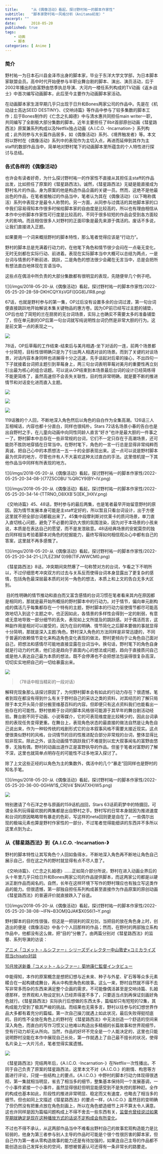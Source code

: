 ```yaml
---
title:      "从《偶像活动》看起，探讨野村祐一的脚本作家性"
subtitle:   "脚本家野村祐一风格分析（Anitama初发）"
excerpt: ""
date:       2018-05-20
published: true 
tags:
    - 动画
    - 脚本
categories: [ Anime ]
---
```


### 简介

野村祐一为日本石川县金泽市出身的脚本家，毕业于东洋大学文学部，为日本脚本家联盟会员。高中时代开始便参与半职业舞台剧的脚本、演出、演员活动，后于2002年播出的由富野由悠季执总导演、大河内一楼任系列构成的TV动画《返乡战士》中首次编写动画脚本，此后至今主要作为动画脚本家活动。

在动画脚本家生涯早期几乎只出现于日升和Bones两家公司的作品中。先是在《机动战士高达SEED DESTINY》、《交响诗篇》等作品中参与了较多集数的脚本工作；后于Bones制作的《亡念之扎姆德》中与清水惠共同担任main writer一职，共同编写了全剧极大部分集数的脚本。近年主要担任了8bit首部原创动画《彗星路西法》原案兼系列构成以及Netflix独占动画《A.I.C.O. -Incarnation-》系列构成；此外则参与大长篇作品居多，如《偶像活动》系列、《境界触发者》等。本文将以野村在《偶像活动》系列中的表现作为主切入点，再进而延伸到其作为主staff的数部作品当中，简单地对野村笔下的动画脚本里所蕴含的个人特性进行探讨与总结。

### 各式各样的《偶像活动》

也许会有读者好奇，为什么探讨野村祐一的作家性不直接从其担任主staff的作品出发，比如担任了原案的《彗星路西法》。诚然，《彗星路西法》无疑是能直接成为野村名片的作品，身为原案的他是构造作品企画的关键一员。然而，这绝不是他最出色的作品，在笔者接触过的作品当中，笔者认为其在《偶像活动》（以下略称偶活）系列中表现才是最令人称赞的。另一方面，从同参与过偶活的其他脚本家的口中我们容易得知本作很多时候给脚本家的自由度是比较高的，所以也有理由相信从本作中分析脚本作家性可行度是比较高的，不同于很多较短的作品会受到各方面较大的影响。而且相信很多人对野村的正面印象是最先来源于偶活的。废话不多说，让我们直接进入正题。

如果要用一个词来概括野村的脚本特性，那么笔者觉得应该是“行动力”。

野村的脚本总是充满着行动力的，在他笔下角色和情节很少会闷在一点毫无变化，无时无刻都在实际行动、前进着。表现在实际脚本当中大概可以总结为两点，一是台词与情景的不断前进、跳跃，二是角色的想法很少会藏在无言当中，总是会把所有想法直白地体现在言语当中。

这些点在偶活中所负责的大部分集数都有很明显的表现，先随便举几个例子吧。

![](/imgs/2018-05-20-从《偶像活动》看起，探讨野村祐一的脚本作家性/2022-05-25-20-28-59-DKHCQYX`$`VGF([GG8]J1R8.png)

67话，也就是野村参与的第一集，OP过后没有设置多余的台词过渡，第一句台词便直接跳跃地开始解说本集关键物品的惠方卷。因为OP前已经写过主题的铺垫，OP后也给了简短的兰在厨房的无台词场景，实际上也确实不需要太多的准备铺垫了，但在单元剧的OP后第一句台词就写纯说明性台词仍然是非常大胆的行为。这是前文第一点的表现之一。

![](/imgs/2018-05-20-从《偶像活动》看起，探讨野村祐一的脚本作家性/2022-05-25-20-31-12-7Q0R4HNEI5IG0ABW_UKUIEW.png)

78话，OP后草莓的工作结束-结束后与美月相遇-坐下对话的一连，前两个场景都十分简短，目标性很明确只是为了引出两人相遇对谈的场景。而到了关键的对谈场景，对话内容本身同样也进展得十分之迅速，先手谈起对后辈的操心，不出四句一下子就接着台词把主题引到草莓身上，两三句台词表明草莓对美月的重要性再立刻引出最为核心的组合话题。可以说从OP结束到本场景最后台词的设计已经简练得不能更简练了，虽然高速但不会丢失关联性，目的性非常明确，就是要不断的推进情节和对话变化进而直入主题。

![](/imgs/2018-05-20-从《偶像活动》看起，探讨野村祐一的脚本作家性/2022-05-25-20-32-21-OHS5JY7SGOJ1WVPHK62W5DY.png)

![](/imgs/2018-05-20-从《偶像活动》看起，探讨野村祐一的脚本作家性/2022-05-25-20-32-39-RTBD6[06@YM~$KJ%CIYLJLB.png)

![](/imgs/2018-05-20-从《偶像活动》看起，探讨野村祐一的脚本作家性/2022-05-25-20-33-04-Y()P{DUN5HDWV[9`C%]5PB9.png)

119话雅的个人回，不断地深入角色然后以角色的自白作为全集高潮。126话三人互相喊话，内容也都十分直白，同样也很纯朴。Stars 72话名场景小春的告白也是出自野村之手，在儿童向动画中向同性同龄人直言“好き”也许是最大胆的一件事之一了。野村脚本中总存在一些非常规的台词，它们不一定只存在于高潮场景，还可能防不胜防地穿插在日常当中。在野村笔下，角色的一言一行总是显得非常纯粹而真诚，把自己心中的本质想法一五一十的全部表现出来。这一点可以说是野村脚本最为优异的地方，尽管也许有人不大喜欢这种太过直白的手法。这里借机提一下其他作品当中同样有所表现的地方。

![](/imgs/2018-05-20-从《偶像活动》看起，探讨野村祐一的脚本作家性/2022-05-25-20-34-08-}(77Z5COBU`%QRCY9(BY~IV.png)

![](/imgs/2018-05-20-从《偶像活动》看起，探讨野村祐一的脚本作家性/2022-05-25-20-34-14-{TTRNO_O8XXB`5(]EK_]HXV.png)

《交响诗篇》45、48话，野村参与的最后两集，也是笔者最早开始留意野村的原因。因为情节发展本身可能是主staff定好的，所以暂且只看台词设计，出于方便这里就不把全部台词都截出来了。45集中段摩利斯对优莱卡的质问场景，单刀直入直切核心问题，避免了不必要的深仇大恨的氛围渲染，因为对于本场景的小孩来说，本质是在表达自己的愿望，而不是发泄敌意。48话经典场景的安妮莫奈的独白同样相当考验着脚本对角色的挖掘能力，最终写得如何相信观众心中都有自己的答案，这里就不再多感慨了。

![](/imgs/2018-05-20-从《偶像活动》看起，探讨野村祐一的脚本作家性/2022-05-25-20-34-21-L]7LEZ3M`0}9B(TIFJWWCM0.png)

《彗星路西法》8话，冲突期间突然爆了一句称赞对方的台词，乍看之下不明所以，不过仔细思考冲突双方的过去与关系反而使得台词本身显露出了更复杂的感情，包括角色最深层最本质的对另一角色的想法，本质上和上文的告白无多大区别。

 目的性明确的情节推动和直白而又富含感情的台词习惯在笔者看来其内在原因都是相同的，那就是最开始所概括的野村脚本中的行动力。对于情节，偏向单元剧构成的偶活几乎每集都存在一个特有的主题，野村脚本的行动力驱使情节都尽可能高效地切入到这个主题之中，也正因如此，各情景的多样性会得到一定的削弱，有意或无意地导致一部分细节的丢失，表现如上文所提及的跳跃感。对于偶活而言，这种副作用是相对可以接受的，因为在目的明确、情节简化之后脚本要做的事就显得十分简明，那就是深入主题/角色。野村深入角色的方法同样是非常迅捷的，不同于普遍的依赖情节变化来构造角色变化表现的做法，野村更倾向于让角色自己面对自己，把想法和感情尽可能地直接显露在台词当中。换句话，野村笔下的角色自身就是行动力的代表，他们总是趋向于直面内心的想法或问题，趋向于直接质问自己或是他人表达自己最为本质的想法，既不会停滞也不会把想法包装得很复杂高深，切切实实地把自己的一切给暴露出来。

![](/imgs/2018-05-20-从《偶像活动》看起，探讨野村祐一的脚本作家性/2022-05-25-20-34-37-R$GREAJKYZYYM{58TAM{L.png)

> （78话中相当精彩的一段对话）

解释完现象那么该探讨原因了，为何野村脚本会有如此的行动力存在？很遗憾，笔者到现在都没有得到什么有关于野村自己的采访之类的资料，对其经历的了解只局限于本文开头简介部分搬至维基百科的内容。但即便只有这点资料我们也能看出一些存在的可能性。野村依赖于台词的脚本风格很可能源于其早年的舞台剧活动经验。舞台剧不同于动画、小说等媒介，它的可表现维度是比较稀少的，因此台词承担的表现任务变得更重。在舞台上，表现角色状态的最直接的做法自然是让角色自己说出来，作为一种较传统的戏剧形式它的台本叙事风格不需要太接近现实。这点便很类似野村的风格，台词情节的目的性推进配合部分非常规的台词，整体显得比较非现实。除此之外，谈及动画情节跳跃我们不难提到以宏大叙事闻名的富野由悠季，无独有偶，野村的动画出道作正是富野执导的作品。但鉴于笔者对富野的了解不深，这里也就简单点明存在的可能性不过多地深入探讨了。

除了上文这些正经的以角色为主的集数外，偶活中的几个“暴走”回同样也是野村的知名手笔。

![](/imgs/2018-05-20-从《偶像活动》看起，探讨野村祐一的脚本作家性/2022-05-25-20-36-00-0GHW1$_CR]V4`$N(ATXH}W5.png)

![](/imgs/2018-05-20-从《偶像活动》看起，探讨野村祐一的脚本作家性/2022-05-25-20-36-06-]90JR$CKN%6TDQ$83UKGRDA.png)

特别邀请了今石洋之参与原画的159话机战回，Stars 63话莉莉梦中的特摄回，可谓全系列玩得最欢脱的两集都是出自野村之手。野村写的日常本身就因为推进速度和台词的原因略略带有暴走的色彩，写这样的neta回则更是自在了。一些偶尔出现的极端元素也算是野村作家性的一部分，不过笔者觉得能细讲的东西并不多所以这里点到为止。

### 从《彗星路西法》到《A.I.C.O. -Incarnation-》

野村的脚本特性让其写角色个人回如鱼得水，不断地深入角色再不断地让角色自己展示自己，但在这之外的野村就显得有点不尽人意了。

《交响诗篇》、《亡念之扎姆德》……正如简介部分所说，野村在进入动画业界后的头十年里几乎只给日升和Bones两家公司的作品提供脚本，而这两家公司都是以硬派正剧作品而闻名的。自然，长年在这样环境下写作的野村理应也有独立写这类作品的能力。但很遗憾，第一部独自担任系列构成甚至直接作为作品原案的原创动画《彗星路西法》的普遍评价就直接跌入了谷底。

![](/imgs/2018-05-20-从《偶像活动》看起，探讨野村祐一的脚本作家性/2022-05-25-20-38-08-~IFN~B3OM]QJAK$X0S6(1~Y.png)

野村脚本的目的性很强，但这是一把锐利的双刃剑，当把目的放在角色身上时，创造出的便是《偶像活动》中各个个人回那样的作品；然而，在野村的两部独立系构作品中，他都没有这么做，把“目的”分散了。由两篇分别对《彗星路西法》的监督、系列导演的访谈：

[アニメ「コメット・ルシファー」シリーズディレクター中山敦史×コミカライズ担当chisato対談](https://natalie.mu/comic/pp/cometlucifer_comic "アニメ「コメット・ルシファー」シリーズディレクター中山敦史×コミカライズ担当chisato対談")

[10月放送新番『コメット・ルシファー』菊地康仁監督インタビュー](https://v-storage.bandaivisual.co.jp/talk/interview/24770/ "10月放送新番『コメット・ルシファー』菊地康仁監督インタビュー")

中能得知，本作的原案概念是想把幻想与近未来、种子与外星、矿石等等众多元素糅合在一起构建成舞台，再从中构思角色和故事。这么一来，野村自然就不得不去写非常多而杂的东西来满足整个企画的需求，不可能像偶活甚至是交响诗篇、扎姆德那样，世界观和人物设定别人已经弄得差不多了，只要适当点到再保证刻画好角色就行。《彗星路西法》实际执行后想做的东西太多，篇幅却只有短短的12集，其构成能力受到了极其严峻的挑战。而结果也无需多言，野村以往参与的幻想世界作品大多都有着充分的篇幅，第一次自己操刀就遇上如此状况，最后失败得挺彻底的。目的性不全放在角色上的野村在《彗星路西法》中无法创造一个舒适的空间来深入角色，而直白的写作习惯又让他难以构造出多精细的长篇故事和世界观细节，空有行动力却无从所向。当然，作品的好坏不完全是一个人能决定的，这里也只能说明野村没能在本作中展现自己长处，第一作就遇上了自己最不擅长的状况，使得名片染上一大片污点，笔者觉得实属遗憾。

![](/imgs/2018-05-20-从《偶像活动》看起，探讨野村祐一的脚本作家性/2022-05-25-20-38-55-$3L7`2B`]V@5@QW%MHR0{7O.png)

《彗星路西法》完结两年后，《A.I.C.O. -Incarnation-》在Netflix一次性播出。不同于自己负责了原案的彗星路西法，这里本文不对《A.I.C.O.》的剧情、构思等方面进行评论，只提一些结构上的要点。《A.I.C.O.》中野村的脚本行动力体现得很透彻，第一集就相当明显，省去了相当多的细节，整集基本保持同一个发展基调，一个小事件紧接一个小事件，虽然显得很赶但明显能感受到不是失控的那种赶。全作的构成也基本如此，阶段性的推进非常明显、稳定而又有速度，也略去了相当多的细节。但也如同上文描述《彗星路西法》的要点一样，《A.I.C.O.》虽然目的变明确了但仍然没有把重点放在角色刻画上，所以在角色塑造细节上并不算太令人满意。这也许同样是因为篇幅问题构成上不得不舍去一些东西有关，[监督也曾经说过如果早期就确定是现在这种播放方式的话说不定构成会有所变化](http://www.anitama.cn/article/619f7bfe05674f3b)。

不过也不得不承认，从这两部作品当中不难看出野村自己的故事宏观构造能力是比较弱的，他身为第三者参与别人主导的作品时可能是个很个性很厉害的脚本家，但自己作为第一者从零构造故事的能力还是有待加强的，如果连自己主导的作品都不能创造出自己发挥长处的空间，那想被普遍认可还得有一条非常长的路要走。
